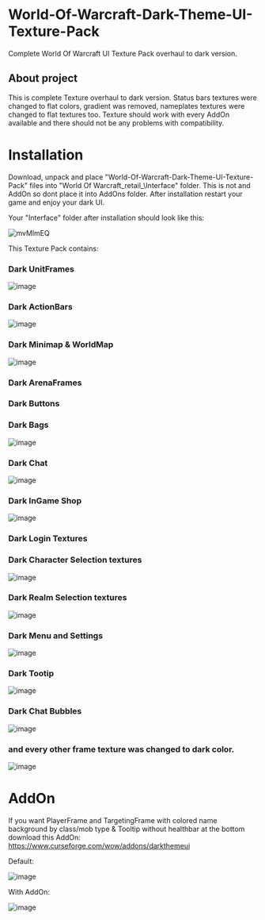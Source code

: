 # World-Of-Warcraft-Dark-Theme-UI-Texture-Pack
Complete World Of Warcraft UI Texture Pack overhaul to dark version.

## About project
This is complete Texture overhaul to dark version. Status bars textures were changed to flat colors, gradient was removed, nameplates textures were changed to flat textures too. Texture should work with every AddOn available and there should not be any problems with compatibility. 

# Installation
Download, unpack and place "World-Of-Warcraft-Dark-Theme-UI-Texture-Pack" files into "World Of Warcraft\_retail_\Interface\" folder. This is not and AddOn so dont place it into AddOns folder. After installation restart your game and enjoy your dark UI.

Your "Interface" folder after installation should look like this:

![mvMlmEQ](https://user-images.githubusercontent.com/34164362/165373357-130a4599-6f5c-4e14-8664-1f348a50aa4a.png)


This Texture Pack contains:

### Dark UnitFrames

![image](https://user-images.githubusercontent.com/34164362/165373423-53de10f7-4caf-498e-a8b0-56cf5bb8b2ab.png)

### Dark ActionBars

![image](https://user-images.githubusercontent.com/34164362/165373576-25088e74-ae98-4550-972d-fd900d557e9c.png)


### Dark Minimap & WorldMap

![image](https://user-images.githubusercontent.com/34164362/165373600-ee5ffd6c-436d-4ea2-9106-bdce18b9f1ee.png)

### Dark ArenaFrames

### Dark Buttons

### Dark Bags

![image](https://user-images.githubusercontent.com/34164362/165373615-70d8e7b8-d3a3-478d-9746-7416c48eef67.png)

### Dark Chat

![image](https://user-images.githubusercontent.com/34164362/165373644-1cf53bd1-bf11-48b0-8cb5-ad01635adc71.png)

### Dark InGame Shop

![image](https://user-images.githubusercontent.com/34164362/165373677-4081f913-cc59-40b2-afaf-60ac84695ce9.png)

### Dark Login Textures

### Dark Character Selection textures

![image](https://user-images.githubusercontent.com/34164362/165373704-a52f0ccc-98c2-4041-8ae3-94896c15ff97.png)

### Dark Realm Selection textures

![image](https://user-images.githubusercontent.com/34164362/165373733-82c7822c-667d-46b9-880c-50148961164d.png)

### Dark Menu and Settings

![image](https://user-images.githubusercontent.com/34164362/165373761-595ec88e-75bf-48ef-9250-752e56c82d20.png)

### Dark Tootip

![image](https://user-images.githubusercontent.com/34164362/165373782-e2ac3cdb-8074-44b8-813e-41286fc669a8.png)

### Dark Chat Bubbles

![image](https://user-images.githubusercontent.com/34164362/165373865-9b3249d9-0315-4d7b-ad64-9cf229de1ffd.png)

### and every other frame texture was changed to dark color.

![image](https://user-images.githubusercontent.com/34164362/165373886-3dbd8e1e-0929-4f1a-b9ec-9889a61cd7c1.png)



# AddOn

If you want PlayerFrame and TargetingFrame with colored name background by class/mob type & Tooltip without healthbar at the bottom download this AddOn: https://www.curseforge.com/wow/addons/darkthemeui

Default:

![image](https://user-images.githubusercontent.com/34164362/165373912-de774115-dee3-4932-aae4-a2d6f5950aa0.png)


With AddOn:

![image](https://user-images.githubusercontent.com/34164362/165373936-d949d536-cc32-46d8-996a-5a7de2aaf180.png)






